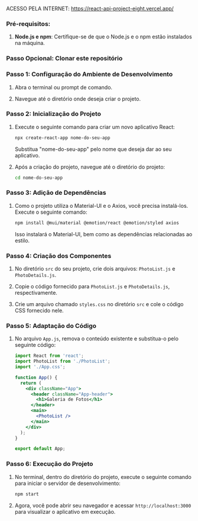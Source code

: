 ACESSO PELA INTERNET: https://react-api-project-eight.vercel.app/

### Pré-requisitos:

1. **Node.js e npm**: Certifique-se de que o Node.js e o npm estão instalados na máquina.

###   Passo Opcional: Clonar este repositório 

### Passo 1: Configuração do Ambiente de Desenvolvimento

1. Abra o terminal ou prompt de comando.

2. Navegue até o diretório onde deseja criar o projeto.

### Passo 2: Inicialização do Projeto

1. Execute o seguinte comando para criar um novo aplicativo React:

    ```bash
    npx create-react-app nome-do-seu-app
    ```

    Substitua "nome-do-seu-app" pelo nome que deseja dar ao seu aplicativo.

2. Após a criação do projeto, navegue até o diretório do projeto:

    ```bash
    cd nome-do-seu-app
    ```

### Passo 3: Adição de Dependências

1. Como o projeto utiliza o Material-UI e o Axios, você precisa instalá-los. Execute o seguinte comando:

    ```bash
    npm install @mui/material @emotion/react @emotion/styled axios
    ```

    Isso instalará o Material-UI, bem como as dependências relacionadas ao estilo.

### Passo 4: Criação dos Componentes

1. No diretório `src` do seu projeto, crie dois arquivos: `PhotoList.js` e `PhotoDetails.js`.

2. Copie o código fornecido para `PhotoList.js` e `PhotoDetails.js`, respectivamente.

3. Crie um arquivo chamado `styles.css` no diretório `src` e cole o código CSS fornecido nele.

### Passo 5: Adaptação do Código

1. No arquivo `App.js`, remova o conteúdo existente e substitua-o pelo seguinte código:

    ```jsx
    import React from 'react';
    import PhotoList from './PhotoList';
    import './App.css';

    function App() {
      return (
        <div className="App">
          <header className="App-header">
            <h1>Galeria de Fotos</h1>
          </header>
          <main>
            <PhotoList />
          </main>
        </div>
      );
    }

    export default App;
    ```

### Passo 6: Execução do Projeto

1. No terminal, dentro do diretório do projeto, execute o seguinte comando para iniciar o servidor de desenvolvimento:

    ```bash
    npm start
    ```

2. Agora, você pode abrir seu navegador e acessar `http://localhost:3000` para visualizar o aplicativo em execução.

